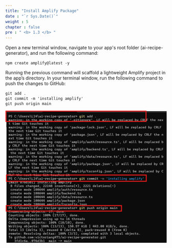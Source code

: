 ```yaml
---
title: "Install Amplify Package"
date : "`r Sys.Date()`"
weight : 5
chapter : false
pre : " <b> 1.3 </b> "
---
```

Open a new terminal window, navigate to your app's root folder (ai-recipe-generator), and run the following command:
```
npm create amplify@latest -y
```
Running the previous command will scaffold a lightweight Amplify project in the app’s directory. 
In your terminal window, run the following command to push the changes to GitHub: 
```
git add .
git commit -m 'installing amplify'
git push origin main
```
![Install Amplify Window](https://github.com/victoriang471/ai-recipe-generator/blob/main/static/images/p.1/1.6.png?raw=true?featherlight=false&width=90pc)
